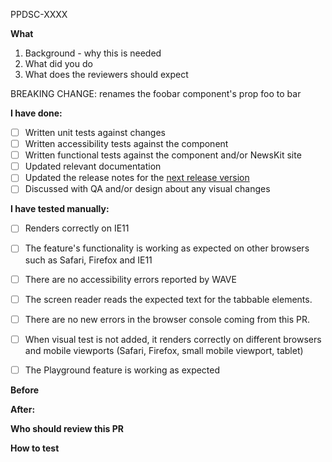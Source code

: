 PPDSC-XXXX

**What**

1. Background - why this is needed
2. What did you do
3. What does the reviewers should expect

<!---
This section will be used to indicate if we should move to a major version in the next release, remove if not revelant.
DO CONSIDER any of the following are breaking changes to a consumer, this is by no mean an exhaustive list.
-removing or renaming props
-removing or renaming tokens
-removing or renaming components
-removing or renaming exported functions
-in some cases, major bumps to peer dependencies
--->
BREAKING CHANGE: renames the foobar component's prop foo to bar 

**I have done:**
 - [ ] Written unit tests against changes
 - [ ] Written accessibility tests against the component
 - [ ] Written functional tests against the component and/or NewsKit site
 - [ ] Updated relevant documentation
 - [ ] Updated the release notes for the [next release version](https://nidigitalsolutions.jira.com/wiki/spaces/NPP/pages/2349695021/Release%2BNotes%2BCode%2B-%2BWeb%2BDocumentation)
 - [ ] Discussed with QA and/or design about any visual changes

**I have tested manually:**
 - [ ] Renders correctly on IE11
 - [ ] The feature's functionality is working as expected on other browsers such as Safari, Firefox and IE11
 - [ ] There are no accessibility errors reported by WAVE
 - [ ] The screen reader reads the expected text for the tabbable elements.
 - [ ] There are no new errors in the browser console coming from this PR.
 - [ ] When visual test is not added, it renders correctly on different browsers and mobile viewports (Safari, Firefox, small mobile viewport, tablet)
 - [ ] The Playground feature is working as expected



<!---
Below sections are optional
--->

**Before**
<!--- Drag and Drop your screenshot's here --->

**After:**
<!--- Drag and Drop your screenshot's here --->

**Who should review this PR**
<!---
If you know someone is a domain expert for your PR,
someone who is deeply involved in the story,
ask them explicitly to review the PR.
--->

**How to test**
<!--
If it's not immediately obvious how to test this PR, give instructions.
It's mandatory to update README.MD or development documentation if existing test strategy had changed.
-->

<!--
More info about raising an good PR: https://nidigitalsolutions.jira.com/wiki/spaces/NPP/pages/1319370846/Pull+Request
-->
